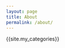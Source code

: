 ```yaml
---
layout: page
title: About
permalink: /about/
---
```


<!-- <img src="{{ site.baseurl }}/assets/profile-placeholder.gif" title="Profile Picture" class="profile"> -->

{{site.my_categories}}